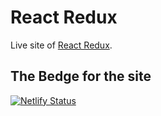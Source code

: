 # React Redux

Live site of [React Redux](https://celadon-daifuku-738d79.netlify.app/).

## The Bedge for the site

[![Netlify Status](https://api.netlify.com/api/v1/badges/65f0cee0-4a03-4fac-a9c0-d9a7e697a525/deploy-status)](https://app.netlify.com/sites/celadon-daifuku-738d79/deploys)

